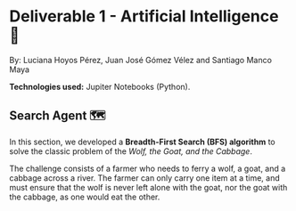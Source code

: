 # Deliverable 1 - Artificial Intelligence 🤖
By: Luciana Hoyos Pérez, Juan José Gómez Vélez and Santiago Manco Maya

**Technologies used:** Jupiter Notebooks (Python).

## Search Agent 🗺️

In this section, we developed a **Breadth-First Search (BFS) algorithm** to solve the classic problem of the *Wolf, the Goat, and the Cabbage*.

The challenge consists of a farmer who needs to ferry a wolf, a goat, and a cabbage across a river. The farmer can only carry one item at a time, and must ensure that the wolf is never left alone with the goat, nor the goat with the cabbage, as one would eat the other.
